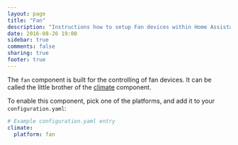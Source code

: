 ```yaml
---
layout: page
title: "Fan"
description: "Instructions how to setup Fan devices within Home Assistant."
date: 2016-08-26 19:00
sidebar: true
comments: false
sharing: true
footer: true
---
```



The `fan` component is built for the controlling of fan devices. It can be called the little brother of the [climate](/components/climate/) component.
 
To enable this component, pick one of the platforms, and add it to your `configuration.yaml`:

```yaml
# Example configuration.yaml entry
climate:
  platform: fan
```

